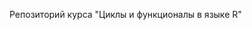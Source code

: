 Репозиторий курса "Циклы и функционалы в языке R"

<!-- Online Test Pad Test Widget (#170034)-->
<div id="otp_wgt_d3ufq77hqi6de"></div>
<script type="text/javascript">
    var otp_wjs_dt = (new Date).getTime();
    (function (w, d, n, s, rp) {
        w[n] = w[n] || [];
        rp = {};
        w[n].push(function () {
            otp_render_widget(d.getElementById("otp_wgt_d3ufq77hqi6de"), 'onlinetestpad.com', 'd3ufq77hqi6de', rp);
        }); 
        s = d.createElement("script");
        s.type = "text/javascript";
        s.src = "//onlinetestpad.com/js/widget.js?" + otp_wjs_dt;
        s.async = true;
        d.getElementsByTagName("head")[0].appendChild(s);
    })(this, this.document, "otp_widget_callbacks");
</script>
